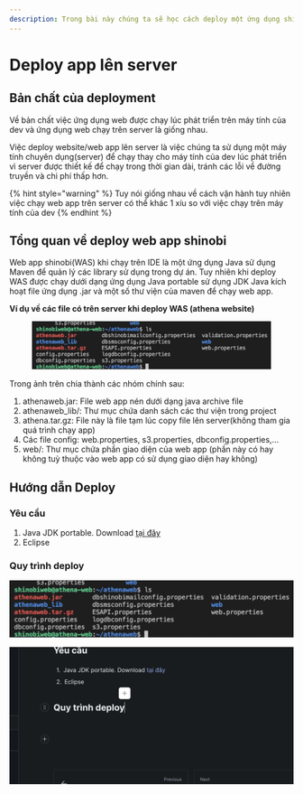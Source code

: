 ```yaml
---
description: Trong bài này chúng ta sẽ học cách deploy một ứng dụng shinobi lên server
---
```


# Deploy app lên server

## Bản chất của deployment

Về bản chất việc ứng dụng web được chạy lúc phát triển trên máy tính của dev và ứng dụng web chạy trên server là giống nhau.

Việc deploy website/web app lên server là việc chúng ta sử dụng một máy tính chuyên dụng(server) để chạy thay cho máy tính của dev lúc phát triển vì server được thiết kế để chạy trong thời gian dài, tránh các lỗi về đường truyền và chi phí thấp hơn.

{% hint style="warning" %}
Tuy nói giống nhau về cách vận hành tuy nhiên việc  chạy web app trên server có thể khác 1 xíu so với việc chạy trên máy tính của dev
{% endhint %}

## Tổng quan về deploy web app shinobi

Web app shinobi(WAS) khi chạy trên IDE là một ứng dụng Java sử dụng Maven để quản lý các library sử dụng trong dự án. Tuy nhiên khi deploy WAS được chạy dưới dạng ứng dụng Java portable sử dụng JDK Java kích hoạt file ứng dụng .jar và một số thư viện của maven để chạy web app.

**Ví dụ về các file có trên server khi deploy WAS (athena website)**

<figure><img src="../../.gitbook/assets/image.png" alt=""><figcaption></figcaption></figure>

Trong ảnh trên chia thành các nhóm chính sau:

1. athenaweb.jar: File web app nén dưới dạng java archive file
2. athenaweb\_lib/: Thư mục chứa danh sách các thư viện trong project
3. athena.tar.gz: File này là file tạm lúc copy file lên server(không tham gia quá trình chạy app)
4. Các file config: web.properties, s3.properties, dbconfig.properties,...
5. web/: Thư mục chứa phần giao diện của web app (phần này có hay không tuỳ thuộc vào web app có sử dụng giao diện hay không)

## Hướng dẫn Deploy

### Yêu cầu

1. Java JDK portable. Download [tại đây](https://drive.google.com/file/d/14THaCJBWqbnYYSiNORPwF0vlE1dNUXBS/view?usp=sharing)
2. Eclipse&#x20;

### Quy trình deploy



![](<../../.gitbook/assets/image (2).png>)

![](<../../.gitbook/assets/image (1).png>)





